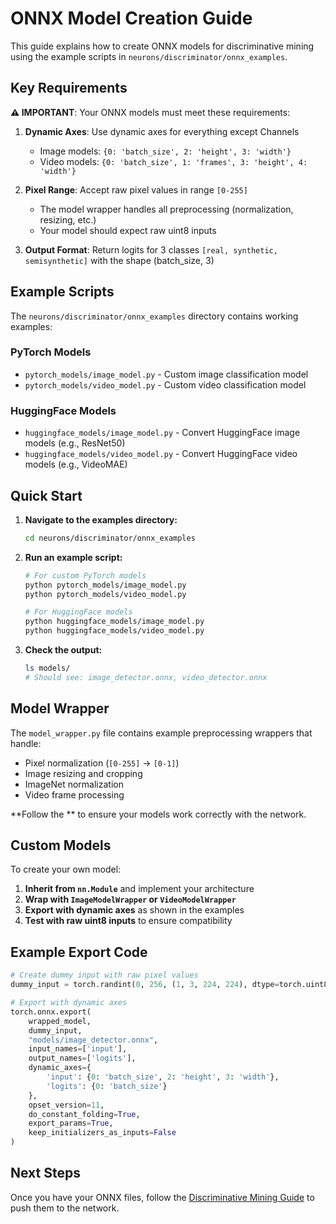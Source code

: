 # ONNX Model Creation Guide

This guide explains how to create ONNX models for discriminative mining using the example scripts in `neurons/discriminator/onnx_examples`.

## Key Requirements

**⚠️ IMPORTANT**: Your ONNX models must meet these requirements:

1. **Dynamic Axes**: Use dynamic axes for everything except Channels
   - Image models: `{0: 'batch_size', 2: 'height', 3: 'width'}`
   - Video models: `{0: 'batch_size', 1: 'frames', 3: 'height', 4: 'width'}`

2. **Pixel Range**: Accept raw pixel values in range `[0-255]`
   - The model wrapper handles all preprocessing (normalization, resizing, etc.)
   - Your model should expect raw uint8 inputs

3. **Output Format**: Return logits for 3 classes `[real, synthetic, semisynthetic]` with the shape (batch_size, 3)

## Example Scripts

The `neurons/discriminator/onnx_examples` directory contains working examples:

### PyTorch Models
- `pytorch_models/image_model.py` - Custom image classification model
- `pytorch_models/video_model.py` - Custom video classification model

### HuggingFace Models  
- `huggingface_models/image_model.py` - Convert HuggingFace image models (e.g., ResNet50)
- `huggingface_models/video_model.py` - Convert HuggingFace video models (e.g., VideoMAE)

## Quick Start

1. **Navigate to the examples directory:**
   ```bash
   cd neurons/discriminator/onnx_examples
   ```

2. **Run an example script:**
   ```bash
   # For custom PyTorch models
   python pytorch_models/image_model.py
   python pytorch_models/video_model.py
   
   # For HuggingFace models
   python huggingface_models/image_model.py
   python huggingface_models/video_model.py
   ```

3. **Check the output:**
   ```bash
   ls models/
   # Should see: image_detector.onnx, video_detector.onnx
   ```

## Model Wrapper

The `model_wrapper.py` file contains example preprocessing wrappers that handle:
- Pixel normalization (`[0-255]` → `[0-1]`)
- Image resizing and cropping
- ImageNet normalization
- Video frame processing

**Follow the ** to ensure your models work correctly with the network.

## Custom Models

To create your own model:

1. **Inherit from `nn.Module`** and implement your architecture
2. **Wrap with `ImageModelWrapper` or `VideoModelWrapper`**
3. **Export with dynamic axes** as shown in the examples
4. **Test with raw uint8 inputs** to ensure compatibility

## Example Export Code

```python
# Create dummy input with raw pixel values
dummy_input = torch.randint(0, 256, (1, 3, 224, 224), dtype=torch.uint8)

# Export with dynamic axes
torch.onnx.export(
    wrapped_model,
    dummy_input,
    "models/image_detector.onnx",
    input_names=['input'],
    output_names=['logits'],
    dynamic_axes={
        'input': {0: 'batch_size', 2: 'height', 3: 'width'},
        'logits': {0: 'batch_size'}
    },
    opset_version=11,
    do_constant_folding=True,
    export_params=True,
    keep_initializers_as_inputs=False
)
```

## Next Steps

Once you have your ONNX files, follow the [Discriminative Mining Guide](Discriminative-Mining.md) to push them to the network.
